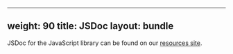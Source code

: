 ------
weight: 90
title: JSDoc
layout: bundle
------

JSDoc for the JavaScript library can be found on our <a href="http://resources.cumulocity.com/documentation/websdk/ng1-modules" target="_blank">resources site</a>.
